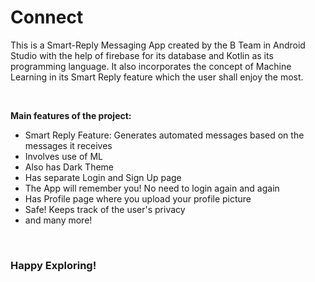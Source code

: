 # Connect
This is a Smart-Reply Messaging App created by the B Team in Android Studio with the help of firebase for its database and Kotlin as its programming language. It also incorporates the concept of Machine Learning in its Smart Reply feature which the user shall enjoy the most. 

<br>

**Main features of the project:**
- Smart Reply Feature: Generates automated messages based on the messages it receives
- Involves use of ML
- Also has Dark Theme
- Has separate Login and Sign Up page
- The App will remember you! No need to login again and again
- Has Profile page where you upload your profile picture
- Safe! Keeps track of the user's privacy
- and many more!

<br>

### Happy Exploring!
